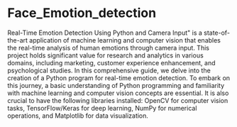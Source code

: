 # Face_Emotion_detection
Real-Time Emotion Detection Using Python and Camera Input" is a state-of-the-art application of machine learning and computer vision that enables the real-time analysis of human emotions through camera input. This project holds significant value for research and analytics in various domains, including marketing, customer experience enhancement, and psychological studies. In this comprehensive guide, we delve into the creation of a Python program for real-time emotion detection. To embark on this journey, a basic understanding of Python programming and familiarity with machine learning and computer vision concepts are essential. It is also crucial to have the following libraries installed: OpenCV for computer vision tasks, TensorFlow/Keras for deep learning, NumPy for numerical operations, and Matplotlib for data visualization.
